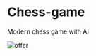 # Chess-game
Modern chess game with AI

![offer](https://user-images.githubusercontent.com/80895946/202519610-5dae8c05-d1c3-4349-8541-9ac27f9cbb20.png)

